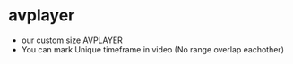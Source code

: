 # avplayer

- our custom size AVPLAYER 
- You can mark Unique timeframe in video (No range overlap eachother)
